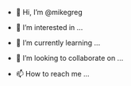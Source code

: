 - 👋 Hi, I’m @mikegreg
- 👀 I’m interested in ...






- 🌱 I’m currently learning ...
- 💞️ I’m looking to collaborate on ...
- 📫 How to reach me ...

<!---
mikegreg/mikegreg is a ✨ special ✨ repository because its `README.md` (this file) appears on your GitHub profile.
You can click the Preview link to take a look at your changes.
--->
